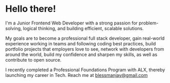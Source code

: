 # Hello there!
I'm a Junior Frontend Web Developer with a strong passion for problem-solving, logical thinking, and building efficient, scalable solutions.

My goals are to become a professional full stack developer, gain real-world experience working in teams and following coding best practices, build portfolio projects that employers love to see, network with developers from around the world, build my confidence  and sharpen my skills, as  well as contribute to open source.

I recently completed a Professional Foundations Program with ALX, thereby launching my career in Tech.
Reach me at blessmanjay@gmail.com
